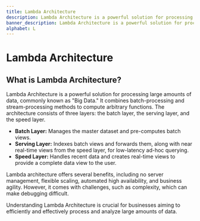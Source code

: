 ```yaml
---
title: Lambda Architecture
description: Lambda Architecture is a powerful solution for processing large amounts of data, commonly known as "Big Data".
banner_description: Lambda Architecture is a powerful solution for processing large amounts of data, commonly known as "Big Data". It combines batch-processing and stream-processing methods to compute arbitrary functions. The architecture consists of three layers - the batch layer, the serving layer, and the speed layer.
alphabet: L
---
```


# Lambda Architecture

## What is Lambda Architecture?

Lambda Architecture is a powerful solution for processing large amounts of data, commonly known as "Big Data." It combines batch-processing and stream-processing methods to compute arbitrary functions. The architecture consists of three layers: the batch layer, the serving layer, and the speed layer.

- **Batch Layer:** Manages the master dataset and pre-computes batch views.
- **Serving Layer:** Indexes batch views and forwards them, along with near real-time views from the speed layer, for low-latency ad-hoc querying.
- **Speed Layer:** Handles recent data and creates real-time views to provide a complete data view to the user.

Lambda architecture offers several benefits, including no server management, flexible scaling, automated high availability, and business agility. However, it comes with challenges, such as complexity, which can make debugging difficult.

Understanding Lambda Architecture is crucial for businesses aiming to efficiently and effectively process and analyze large amounts of data.
